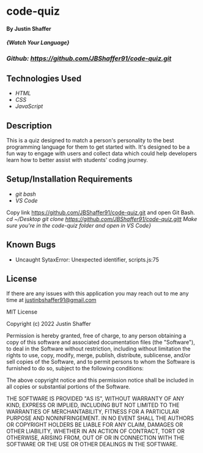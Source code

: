 # code-quiz

#### By Justin Shaffer

#### _{Watch Your Language}_

### _Github: https://github.com/JBShaffer91/code-quiz.git_

## Technologies Used

* _HTML_
* _CSS_
* _JavaScript_

## Description

This is a quiz designed to match a person's personality to the best programming language for them to get started with. It's designed to be a fun way to engage with users and collect data which could help developers learn how to better assist with students' coding journey.

## Setup/Installation Requirements

* _git bash_
* _VS Code_

Copy link https://github.com/JBShaffer91/code-quiz.git and open Git Bash.
_cd ~/Desktop_
_git clone https://github.com/JBShaffer91/code-quiz.gitt_
_Make sure you're in the code-quiz folder and open in VS Code}_

## Known Bugs

* Uncaught SytaxError: Unexpected identifier, scripts.js:75

## License

If there are any issues with this application you may reach out to me any time at justinbshaffer91@gmail.com

MIT License

Copyright (c) 2022 Justin Shaffer

Permission is hereby granted, free of charge, to any person obtaining a copy
of this software and associated documentation files (the "Software"), to deal
in the Software without restriction, including without limitation the rights
to use, copy, modify, merge, publish, distribute, sublicense, and/or sell
copies of the Software, and to permit persons to whom the Software is
furnished to do so, subject to the following conditions:

The above copyright notice and this permission notice shall be included in all
copies or substantial portions of the Software.

THE SOFTWARE IS PROVIDED "AS IS", WITHOUT WARRANTY OF ANY KIND, EXPRESS OR
IMPLIED, INCLUDING BUT NOT LIMITED TO THE WARRANTIES OF MERCHANTABILITY,
FITNESS FOR A PARTICULAR PURPOSE AND NONINFRINGEMENT. IN NO EVENT SHALL THE
AUTHORS OR COPYRIGHT HOLDERS BE LIABLE FOR ANY CLAIM, DAMAGES OR OTHER
LIABILITY, WHETHER IN AN ACTION OF CONTRACT, TORT OR OTHERWISE, ARISING FROM,
OUT OF OR IN CONNECTION WITH THE SOFTWARE OR THE USE OR OTHER DEALINGS IN THE
SOFTWARE.